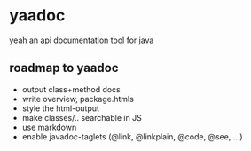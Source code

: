 yaadoc
======

yeah an api documentation tool for java

roadmap to yaadoc
------
* output class+method docs
* write overview, package.htmls
* style the html-output
* make classes/.. searchable in JS
* use markdown
* enable javadoc-taglets (@link, @linkplain, @code, @see, ...)
